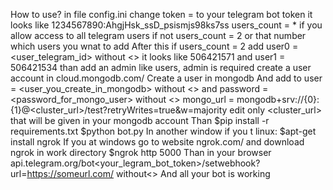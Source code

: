  How to use?
 in file config.ini change token = to your telegram bot token it looks like 1234567890:AhgjHsk_ssD_psismjs98ks7ss
 users_count = * if you allow access to all telegram users if not users_count = 2 or that number which users you wnat to add
 After this if users_count = 2 add user0 = <user_telegram_id> without <> it looks like 506421571 and user1 = 506421534
 than add an admin like users, admin is required 
 create a user account in cloud.mongodb.com/
 Create a user in mongodb 
 And add to user = <user_you_create_in_mongodb> without <> and password = <password_for_mongo_user> without <>
 mongo_url = mongodb+srv://{0}:{1}@<cluster_url>/test?retryWrites=true&w=majority edit only <cluster_url> that will be given in your mongodb account
 Than 
 $pip install -r requirements.txt
 $python bot.py
 In another window if you t linux: $apt-get install ngrok
 If you at windows go to website ngrok.com/ and download ngrok in work directory
 $ngrok http 5000 
 Than in your browser api.telegram.org/bot<your_legram_bot_token>/setwebhook?url=https://someurl.com/ without<>
 And all your bot is working
